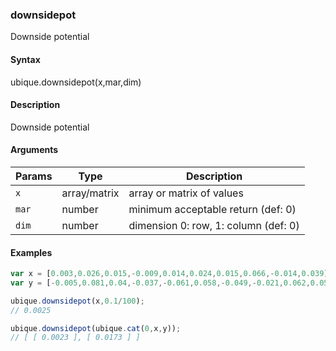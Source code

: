 ### downsidepot

Downside potential


#### Syntax

ubique.downsidepot(x,mar,dim)


#### Description

Downside potential  



#### Arguments

|Params|Type|Description
|---------|----|-----------
|`x` | array/matrix | array or matrix of values
|`mar` | number | minimum acceptable return (def: 0)
|`dim` | number | dimension 0: row, 1: column (def: 0)


#### Examples

```js
var x = [0.003,0.026,0.015,-0.009,0.014,0.024,0.015,0.066,-0.014,0.039];
var y = [-0.005,0.081,0.04,-0.037,-0.061,0.058,-0.049,-0.021,0.062,0.058];

ubique.downsidepot(x,0.1/100);
// 0.0025

ubique.downsidepot(ubique.cat(0,x,y));
// [ [ 0.0023 ], [ 0.0173 ] ]
```

